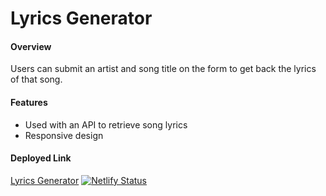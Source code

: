 # Lyrics Generator

#### Overview
Users can submit an artist and song title on the form to get back the lyrics of that song.

#### Features
- Used with an API to retrieve song lyrics
- Responsive design

#### Deployed Link
[Lyrics Generator](https://lindseysatterfield-lyrics-generator.netlify.app/) [![Netlify Status](https://api.netlify.com/api/v1/badges/3f16d3fe-709c-4ccc-96fd-5b90ae69e9bb/deploy-status)](https://app.netlify.com/sites/lindseysatterfield-lyrics-generator/deploys)
